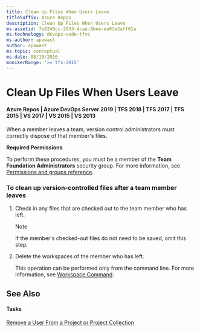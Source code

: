 ```yaml
---
title: Clean Up Files When Users Leave
titleSuffix: Azure Repos
description: Clean Up Files When Users Leave
ms.assetid: 7e8249cc-2933-4caa-8bee-ea93a3aff01a
ms.technology: devops-code-tfvc
ms.author: apawast
author: apawast
ms.topic: conceptual
ms.date: 08/10/2016
monikerRange: '>= tfs-2015'
---
```


# Clean Up Files When Users Leave

#### Azure Repos | Azure DevOps Server 2019 | TFS 2018 | TFS 2017 | TFS 2015 | VS 2017 | VS 2015 | VS 2013

When a member leaves a team, version control administrators must correctly dispose of that member's files.

**Required Permissions**

To perform these procedures, you must be a member of the **Team Foundation Administrators** security group. For more information, see [Permissions and groups reference](../../organizations/security/permissions.md).

### To clean up version-controlled files after a team member leaves

1.  Check in any files that are checked out to the team member who has left.

    > [!NOTE]
    > If the member's checked-out files do not need to be saved, omit this step.

2.  Delete the workspaces of the member who has left.

    This operation can be performed only from the command line. For more information, see [Workspace Command](workspace-command.md).

## See Also

#### Tasks

[Remove a User From a Project or Project Collection](https://msdn.microsoft.com/library/ms253182)
